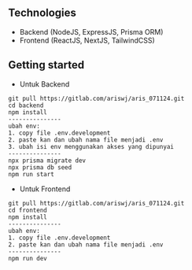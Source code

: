 ## Technologies

- Backend (NodeJS, ExpressJS, Prisma ORM)
- Frontend (ReactJS, NextJS, TailwindCSS)

## Getting started

- Untuk Backend

```
git pull https://gitlab.com/ariswj/aris_071124.git
cd backend
npm install
---------------
ubah env:
1. copy file .env.development
2. paste kan dan ubah nama file menjadi .env
3. ubah isi env menggunakan akses yang dipunyai
---------------
npx prisma migrate dev
npx prisma db seed
npm run start
```

- Untuk Frontend

```
git pull https://gitlab.com/ariswj/aris_071124.git
cd frontend
npm install
---------------
ubah env:
1. copy file .env.development
2. paste kan dan ubah nama file menjadi .env
---------------
npm run dev
```
